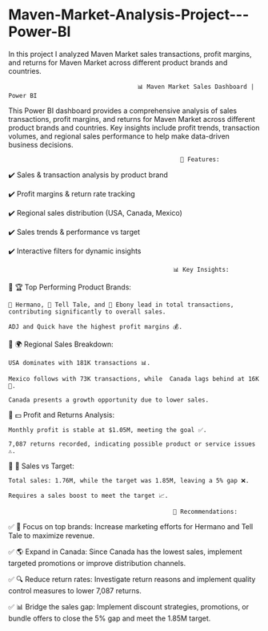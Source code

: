 # Maven-Market-Analysis-Project---Power-BI
In this project I analyzed Maven Market sales transactions, profit margins, and returns for Maven Market across different product brands and countries. 

                                        📊 Maven Market Sales Dashboard | Power BI

This Power BI dashboard provides a comprehensive analysis of sales transactions, profit margins, and returns for Maven Market across different product brands and countries. Key insights include profit trends, transaction volumes, and regional sales performance to help make data-driven business decisions.

                                                    🔹 Features:
✔️ Sales & transaction analysis by product brand

✔️ Profit margins & return rate tracking

✔️ Regional sales distribution (USA, Canada, Mexico)

✔️ Sales trends & performance vs target

✔️ Interactive filters for dynamic insights

                                                  📊 Key Insights:
🔹 🏆 Top Performing Product Brands:

    🥇 Hermano, 🥈 Tell Tale, and 🥉 Ebony lead in total transactions, contributing significantly to overall sales.

    ADJ and Quick have the highest profit margins 💰.

🔹 🌍 Regional Sales Breakdown:

    USA dominates with 181K transactions 📊.

    Mexico follows with 73K transactions, while  Canada lags behind at 16K 🚀.

    Canada presents a growth opportunity due to lower sales.

🔹 💵 Profit and Returns Analysis:

    Monthly profit is stable at $1.05M, meeting the goal ✅.

    7,087 returns recorded, indicating possible product or service issues ⚠️.

🔹 🎯 Sales vs Target:

    Total sales: 1.76M, while the target was 1.85M, leaving a 5% gap ❌.

    Requires a sales boost to meet the target 📈.

                                                  🚀 Recommendations:
                                                  
✅ 📢 Focus on top brands: Increase marketing efforts for Hermano and Tell Tale to maximize revenue.

✅ 🌎 Expand in Canada: Since Canada has the lowest sales, implement targeted promotions or improve distribution channels.

✅ 🔍 Reduce return rates: Investigate return reasons and implement quality control measures to lower 7,087 returns.

✅ 📊 Bridge the sales gap: Implement discount strategies, promotions, or bundle offers to close the 5% gap and meet the 1.85M target.







